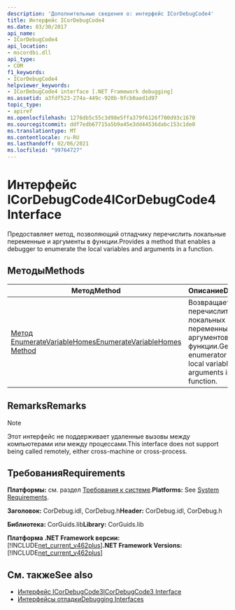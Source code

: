 ```yaml
---
description: 'Дополнительные сведения о: интерфейс ICorDebugCode4'
title: Интерфейс ICorDebugCode4
ms.date: 03/30/2017
api_name:
- ICorDebugCode4
api_location:
- mscordbi.dll
api_type:
- COM
f1_keywords:
- ICorDebugCode4
helpviewer_keywords:
- ICorDebugCode4 interface [.NET Framework debugging]
ms.assetid: a3fdf523-274a-449c-920b-9fcb0aed1d97
topic_type:
- apiref
ms.openlocfilehash: 1276db5c55c3d98e5ffa379f6126f700d93c1670
ms.sourcegitcommit: ddf7edb67715a5b9a45e3dd44536dabc153c1de0
ms.translationtype: MT
ms.contentlocale: ru-RU
ms.lasthandoff: 02/06/2021
ms.locfileid: "99764727"
---
```

# <a name="icordebugcode4-interface"></a><span data-ttu-id="ecda3-103">Интерфейс ICorDebugCode4</span><span class="sxs-lookup"><span data-stu-id="ecda3-103">ICorDebugCode4 Interface</span></span>

<span data-ttu-id="ecda3-104">Предоставляет метод, позволяющий отладчику перечислить локальные переменные и аргументы в функции.</span><span class="sxs-lookup"><span data-stu-id="ecda3-104">Provides a method that enables a debugger to enumerate the local variables and arguments in a function.</span></span>  
  
## <a name="methods"></a><span data-ttu-id="ecda3-105">Методы</span><span class="sxs-lookup"><span data-stu-id="ecda3-105">Methods</span></span>  
  
|<span data-ttu-id="ecda3-106">Метод</span><span class="sxs-lookup"><span data-stu-id="ecda3-106">Method</span></span>|<span data-ttu-id="ecda3-107">Описание</span><span class="sxs-lookup"><span data-stu-id="ecda3-107">Description</span></span>|  
|------------|-----------------|  
|[<span data-ttu-id="ecda3-108">Метод EnumerateVariableHomes</span><span class="sxs-lookup"><span data-stu-id="ecda3-108">EnumerateVariableHomes Method</span></span>](icordebugcode4-enumeratevariablehomes-method.md)|<span data-ttu-id="ecda3-109">Возвращает перечислитель для локальных переменных и аргументов в функции.</span><span class="sxs-lookup"><span data-stu-id="ecda3-109">Gets an enumerator to the local variables and arguments in a function.</span></span>|  
  
## <a name="remarks"></a><span data-ttu-id="ecda3-110">Remarks</span><span class="sxs-lookup"><span data-stu-id="ecda3-110">Remarks</span></span>  
  
> [!NOTE]
> <span data-ttu-id="ecda3-111">Этот интерфейс не поддерживает удаленные вызовы между компьютерами или между процессами.</span><span class="sxs-lookup"><span data-stu-id="ecda3-111">This interface does not support being called remotely, either cross-machine or cross-process.</span></span>  
  
## <a name="requirements"></a><span data-ttu-id="ecda3-112">Требования</span><span class="sxs-lookup"><span data-stu-id="ecda3-112">Requirements</span></span>  

 <span data-ttu-id="ecda3-113">**Платформы:** см. раздел [Требования к системе](../../get-started/system-requirements.md).</span><span class="sxs-lookup"><span data-stu-id="ecda3-113">**Platforms:** See [System Requirements](../../get-started/system-requirements.md).</span></span>  
  
 <span data-ttu-id="ecda3-114">**Заголовок:** CorDebug.idl, CorDebug.h</span><span class="sxs-lookup"><span data-stu-id="ecda3-114">**Header:** CorDebug.idl, CorDebug.h</span></span>  
  
 <span data-ttu-id="ecda3-115">**Библиотека:** CorGuids.lib</span><span class="sxs-lookup"><span data-stu-id="ecda3-115">**Library:** CorGuids.lib</span></span>  
  
 <span data-ttu-id="ecda3-116">**Платформа .NET Framework версии:**[!INCLUDE[net_current_v462plus](../../../../includes/net-current-v462plus-md.md)]</span><span class="sxs-lookup"><span data-stu-id="ecda3-116">**.NET Framework Versions:** [!INCLUDE[net_current_v462plus](../../../../includes/net-current-v462plus-md.md)]</span></span>  
  
## <a name="see-also"></a><span data-ttu-id="ecda3-117">См. также</span><span class="sxs-lookup"><span data-stu-id="ecda3-117">See also</span></span>

- [<span data-ttu-id="ecda3-118">Интерфейс ICorDebugCode3</span><span class="sxs-lookup"><span data-stu-id="ecda3-118">ICorDebugCode3 Interface</span></span>](icordebugcode3-interface.md)
- [<span data-ttu-id="ecda3-119">Интерфейсы отладки</span><span class="sxs-lookup"><span data-stu-id="ecda3-119">Debugging Interfaces</span></span>](debugging-interfaces.md)
